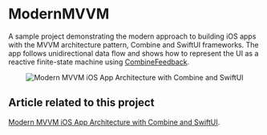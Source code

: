 # ModernMVVM

A sample project demonstrating the modern approach to building iOS apps with the MVVM architecture pattern, Combine and SwiftUI frameworks. The app follows unidirectional data flow and shows how to represent the UI as a reactive finite-state machine using [CombineFeedback](https://github.com/sergdort/CombineFeedback).

<p align="center">
  <img src="https://github.com/V8tr/ModernMVVM/blob/master/demo.gif" alt="Modern MVVM iOS App Architecture with Combine and SwiftUI"/>
</p>

## Article related to this project

[Modern MVVM iOS App Architecture with Combine and SwiftUI](https://www.vadimbulavin.com/modern-mvvm-ios-app-architecture-with-combine-and-swiftui/).
